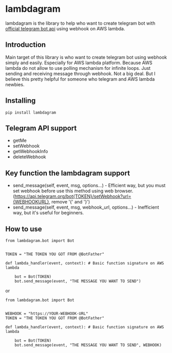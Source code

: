 # lambdagram

lambdagram is the library to help who want to create telegram bot with [official telegram bot api](https://core.telegram.org/bots/api) using webhook on AWS lambda.
   
## Introduction

Main target of this library is who want to create telegram bot using webhook simply and easily. Especially for AWS lambda platform. Because AWS lambda do not allow to use polling mechanism for infinite loops. Just sending and receiving message through webhook. Not a big deal. But I believe this pretty helpful for someone who telegram and AWS lambda newbies.

## Installing

~~~
pip install lambdagram
~~~  

## Telegram API support

- getMe
- setWebhook
- getWebhookInfo
- deleteWebhook

## Key function the lambdagram support

- send_message(self, event, msg, options...) - Efficient way, but you must set webhook before use this method using web browser.
  (https://api.telegram.org/bot{TOKEN}/setWebhook?url={WEBHOOKURL}, remove '{' and '}')
- send_message(self, event, msg, webhook_url, options...) - Inefficient way, but it's useful for beginners.

## How to use

~~~
from lambdagram.bot import Bot


TOKEN = "THE TOKEN YOU GOT FROM @BotFather"
  
def lambda_handler(event, context): # Basic function signature on AWS lambda 
    
    bot = Bot(TOKEN)
    bot.send_message(event, "THE MESSAGE YOU WANT TO SEND")
~~~
  
or
  
~~~
from lambdagram.bot import Bot


WEBHOOK = "https://YOUR-WEBHOOK-URL"
TOKEN = "THE TOKEN YOU GOT FROM @BotFather"
  
def lambda_handler(event, context): # Basic function signature on AWS lambda 
    
    bot = Bot(TOKEN)
    bot.send_message(event, "THE MESSAGE YOU WANT TO SEND", WEBHOOK)
~~~

 
